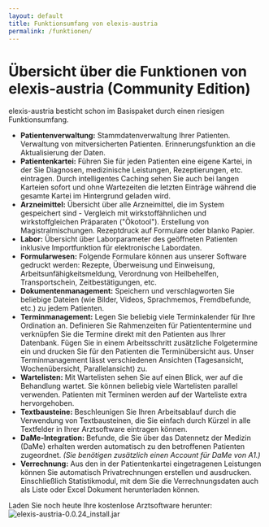```yaml
---
layout: default
title: Funktionsumfang von elexis-austria
permalink: /funktionen/
---
```


# Übersicht über die Funktionen von elexis-austria (Community Edition)

elexis-austria besticht schon im Basispaket durch einen riesigen Funktionsumfang.

 - __Patientenverwaltung:__ Stammdatenverwaltung Ihrer Patienten. Verwaltung von mitversicherten Patienten. Erinnerungsfunktion an die Aktualisierung der Daten.
 - __Patientenkartei:__ Führen Sie für jeden Patienten eine eigene Kartei, in der Sie Diagnosen, medizinische Leistungen, Rezeptierungen, etc. eintragen. Durch intelligentes Caching sehen Sie auch bei langen Karteien sofort und ohne Wartezeiten die letzten Einträge während die gesamte Kartei im Hintergrund geladen wird.
 - __Arzneimittel:__ Übersicht über alle Arzneimittel, die im System gespeichert sind - Vergleich mit
 wirkstoffähnlichen und wirkstoffgleichen Präparaten ("Ökotool"). Erstellung von Magistralmischungen. Rezeptdruck auf Formulare oder blanko Papier.
 - __Labor:__ Übersicht über Laborparameter des geöffneten Patienten inklusive Importfunktion für elektronische Labordaten.
 - __Formularwesen:__ Folgende Formulare können aus unserer Software gedruckt werden: Rezepte, Überweisung und Einweisung, Arbeitsunfähigkeitsmeldung, Verordnung von Heilbehelfen, Transportschein, Zeitbestätigungen, etc.
 - __Dokumentenmanagement:__ Speichern und verschlagworten Sie beliebige Dateien (wie Bilder, Videos, Sprachmemos, Fremdbefunde, etc.) zu jedem Patienten.
 - __Terminmanagement:__ Legen Sie beliebig viele Terminkalender für Ihre Ordination an. Definieren Sie Rahmenzeiten für Patiententermine und verknüpfen Sie die Termine direkt mit den Patienten aus Ihrer Datenbank. Fügen Sie in einem Arbeitsschritt zusätzliche Folgetermine ein und drucken Sie für den Patienten die Terminübersicht aus. Unser Terminmanagement lässt verschiedenen Ansichten (Tagesansicht, Wochenübersicht, Parallelansicht) zu.
 - __Wartelisten:__ Mit Wartelisten sehen Sie auf einen Blick, wer auf die Behandlung wartet. Sie können beliebig viele Wartelisten parallel verwenden. Patienten mit Terminen werden auf der Warteliste extra hervorgehoben.
 - __Textbausteine:__ Beschleunigen Sie Ihren Arbeitsablauf durch die Verwendung von Textbausteinen, die Sie einfach durch Kürzel in alle Textfelder in Ihrer Arztsoftware eintragen können.
 - __DaMe-Integration:__ Befunde, die Sie über das Datennetz der Medizin (DaMe) erhalten werden automatisch zu den betroffenen Patienten zugeordnet. _(Sie benötigen zusätzlich einen Account für DaMe von A1.)_
 - __Verrechnung:__ Aus den in der Patientenkartei eingetragenen Leistungen können Sie automatisch Privatrechnungen erstellen und ausdrucken. Einschließlich Statistikmodul, mit dem Sie die Verrechnungsdaten auch als Liste oder Excel Dokument herunterladen können.

Laden Sie noch heute Ihre kostenlose Arztsoftware herunter: ![elexis-austria-0.0.24_install.jar](https://drive.google.com/uc?export=download&id=1Yl29iOjV8YwcxtVkL8jDD_f_eeBRED6u)
